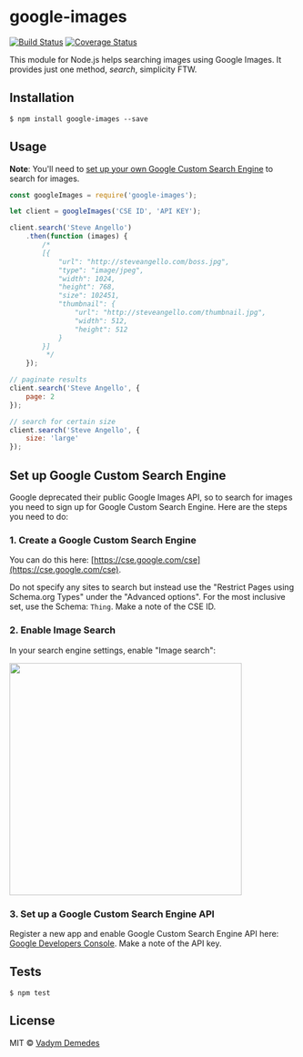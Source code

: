 # google-images

[![Build Status](https://travis-ci.org/vdemedes/google-images.svg?branch=master)](https://travis-ci.org/vdemedes/google-images)
[![Coverage Status](https://coveralls.io/repos/vdemedes/google-images/badge.svg?branch=master&service=github)](https://coveralls.io/github/vdemedes/google-images?branch=master)

This module for Node.js helps searching images using Google Images.
It provides just one method, *search*, simplicity FTW.


## Installation

```
$ npm install google-images --save
```


## Usage

**Note**: You'll need to [set up your own Google Custom Search Engine](#set-up-google-custom-search-engine) to search for images.

```js
const googleImages = require('google-images');

let client = googleImages('CSE ID', 'API KEY');

client.search('Steve Angello')
	.then(function (images) {
		/*
		[{
			"url": "http://steveangello.com/boss.jpg",
			"type": "image/jpeg",
			"width": 1024,
			"height": 768,
			"size": 102451,
			"thumbnail": {
				"url": "http://steveangello.com/thumbnail.jpg",
				"width": 512,
				"height": 512
			}
		}]
		 */
	});

// paginate results
client.search('Steve Angello', {
	page: 2
});

// search for certain size
client.search('Steve Angello', {
	size: 'large'
});
```


## Set up Google Custom Search Engine

Google deprecated their public Google Images API, so to search for images you need to sign up for Google Custom Search Engine.
Here are the steps you need to do:

### 1. Create a Google Custom Search Engine

You can do this here: [https://cse.google.com/cse](https://cse.google.com/cse).

Do not specify any sites to search but instead use the "Restrict Pages using Schema.org Types" under the "Advanced options".
For the most inclusive set, use the Schema: `Thing`. Make a note of the CSE ID.

### 2. Enable Image Search

In your search engine settings, enable "Image search":

<img src="media/screenshot.png" width="408" />

### 3. Set up a Google Custom Search Engine API

Register a new app and enable Google Custom Search Engine API here: [Google Developers Console](https://console.developers.google.com).
Make a note of the API key.


## Tests

```
$ npm test
```


## License

MIT © [Vadym Demedes](http://vadimdemedes.com)

